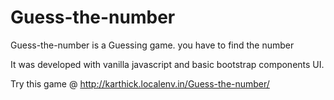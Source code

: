 # Guess-the-number
Guess-the-number is a Guessing game. you have to find the number

It was developed with vanilla javascript and basic bootstrap components UI.

Try this game @  http://karthick.localenv.in/Guess-the-number/
